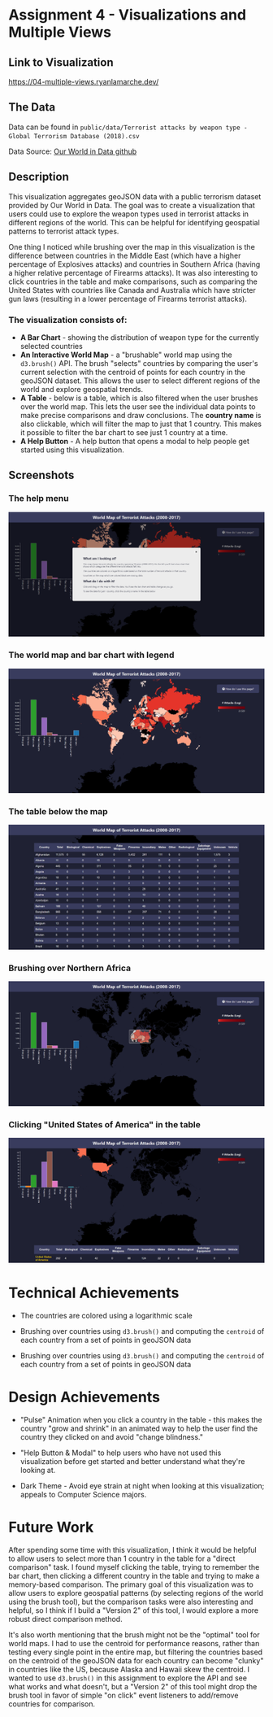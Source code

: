 Assignment 4 - Visualizations and Multiple Views  
===

## Link to Visualization

https://04-multiple-views.ryanlamarche.dev/

## The Data

Data can be found in `public/data/Terrorist attacks by weapon type - Global Terrorism Database (2018).csv`

Data Source: [Our World in Data github](https://github.com/owid/owid-datasets/tree/master/datasets/Terrorist%20attacks%20by%20weapon%20type%20-%20Global%20Terrorism%20Database%20(2018))

## Description

This visualization aggregates geoJSON data with a public terrorism dataset provided by Our World in Data. The goal was to create a visualization that users could use to explore the weapon types used in terrorist attacks in different regions of the world. This can be helpful for identifying geospatial patterns to terrorist attack types.

One thing I noticed while brushing over the map in this visualization is the difference between countries in the Middle East (which have a higher percentage of Explosives attacks) and countries in Southern Africa (having a higher relative percentage of Firearms attacks). It was also interesting to click countries in the table and make comparisons, such as comparing the United States with countries like Canada and Australia which have stricter gun laws (resulting in a lower percentage of Firearms terrorist attacks).

### The visualization consists of:

* __A Bar Chart__ - showing the distribution of weapon type for the currently selected countries
* __An Interactive World Map__ - a "brushable" world map using the `d3.brush()` API. The brush "selects" countries by comparing the user's current selection with the centroid of points for each country in the geoJSON dataset. This allows the user to select different regions of the world and explore geospatial trends.
* __A Table__ - below is a table, which is also filtered when the user brushes over the world map. This lets the user see the individual data points to make precise comparisons and draw conclusions. The __country name__ is also clickable, which will filter the map to just that 1 country. This makes it possible to filter the bar chart to see just 1 country at a time.
* __A Help Button__ - A help button that opens a modal to help people get started using this visualization.

## Screenshots

### The help menu

![help](screenshots/help.png)

### The world map and bar chart with legend

![default](screenshots/default.png)

### The table below the map

![default_table](screenshots/default_table.png)

### Brushing over Northern Africa

![north_africa](screenshots/north_africa.png)

### Clicking "United States of America" in the table

![us](screenshots/us.png)

# Technical Achievements

* The countries are colored using a logarithmic scale

* Brushing over countries using `d3.brush()` and computing the `centroid` of each country from a set of points in geoJSON data

* Brushing over countries using `d3.brush()` and computing the `centroid` of each country from a set of points in geoJSON data

# Design Achievements

* "Pulse" Animation when you click a country in the table - this makes the country "grow and shrink" in an animated way to help the user find the country they clicked on and avoid "change blindness."

* "Help Button & Modal" to help users who have not used this visualization before get started and better understand what they're looking at.

* Dark Theme - Avoid eye strain at night when looking at this visualization; appeals to Computer Science majors.

# Future Work

After spending some time with this visualization, I think it would be helpful to allow users to select more than 1 country in the table for a "direct comparison" task. I found myself clicking the table, trying to remember the bar chart, then clicking a different country in the table and trying to make a memory-based comparison. The primary goal of this visualization was to allow users to explore geospatial patterns (by selecting regions of the world using the brush tool), but the comparison tasks were also interesting and helpful, so I think if I build a "Version 2" of this tool, I would explore a more robust direct comparison method.

It's also worth mentioning that the brush might not be the "optimal" tool for world maps. I had to use the centroid for performance reasons, rather than testing every single point in the entire map, but filtering the countries based on the centroid of the geoJSON data for each country can become "clunky" in countries like the US, because Alaska and Hawaii skew the centroid. I wanted to use `d3.brush()` in this assignment to explore the API and see what works and what doesn't, but a "Version 2" of this tool might drop the brush tool in favor of simple "on click" event listeners to add/remove countries for comparison.
